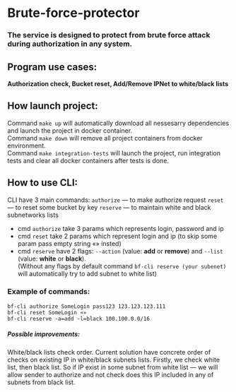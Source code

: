 # Brute-force-protector
### The service is designed to protect from brute force attack during authorization in any system. 

## Program use cases: 
**Authorization check, Bucket reset, Add/Remove IPNet to white/black lists**

## How launch project: 

Command `make up` will automatically download all nessesarry dependencies and launch the project in docker container. <br />
Command `make down` will remove all project containers from docker environment. <br />
Command `make integration-tests` will launch the project, run integration tests and clear all docker containers after tests is done. <br />

## How to use CLI:

CLI have 3 main commands: 
`authorize` — to make authorize request
`reset` — to reset some bucket by key
`reserve` — to maintain white and black subnetworks lists

- cmd `authorize` take 3 params which represents login, password and ip <br />
- cmd `reset` take 2 params which represent login and ip (to skip some param pass empty string «» insted) <br />
- cmd `reserve` have 2 flags: `--action` (value: **add** or **remove**) and `--list` (value: **white** or **black**). <br />
(Without any flags by default command `bf-cli reserve (your subenet)` will automatically try to add subnet to white list)

### Example of commands: 
	bf-cli authorize SomeLogin pass123 123.123.123.111
	bf-cli reset SomeLogin «»
	bf-cli reserve -a=add -l=black 100.100.0.0/16

##### Possible improvements:

White/black lists check order. Current solution have concrete order of checks on existing IP in white/black subnets lists. Firstly, we check white list, then black list. 
So if IP exist in some subnet from white list — we will allow sender to authorize and not check does this IP included in any of subnets from black list. 

